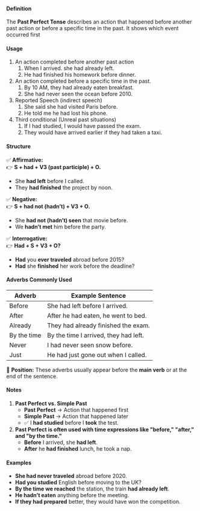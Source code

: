 #### **Definition**

The **Past Perfect Tense** describes an action that happened before another past action or before a specific time in the past. It shows which event occurred first

#### **Usage**

1. An action completed before another past action
	1. When I arrived. she had already left.
	2. He had finished his homework before dinner.
2. An action completed before a specific time in the past.
	1. By 10 AM, they had already eaten breakfast.
	2. She had never seen the ocean before 2010.
3. Reported Speech (indirect speech)
	1. She said she had visited Paris before.
	2. He told me he had lost his phone.
4. Third conditional (Unreal past situations)
	1. If I had studied, I would have passed the exam.
	2. They would have arrived earlier if they had taken a taxi.
#### **Structure**

✅ **Affirmative:**  
👉 **S + had + V3 (past participle) + O.**

- She **had left** before I called.
- They **had finished** the project by noon.

✅ **Negative:**  
👉 **S + had not (hadn’t) + V3 + O.**

- She **had not (hadn’t) seen** that movie before.
- We **hadn’t met** him before the party.

✅ **Interrogative:**  
👉 **Had + S + V3 + O?**

- **Had** you **ever traveled** abroad before 2015?
- **Had** she **finished** her work before the deadline?

#### **Adverbs Commonly Used**

| **Adverb**  | **Example Sentence**                  |
| ----------- | ------------------------------------- |
| Before      | She had left before I arrived.        |
| After       | After he had eaten, he went to bed.   |
| Already     | They had already finished the exam.   |
| By the time | By the time I arrived, they had left. |
| Never       | I had never seen snow before.         |
| Just        | He had just gone out when I called.   |


📌 **Position:** These adverbs usually appear before the **main verb** or at the end of the sentence.

#### **Notes**
1. **Past Perfect vs. Simple Past**
    - **Past Perfect** → Action that happened first
    - **Simple Past** → Action that happened later
    - ✅ I **had studied** before I **took** the test.
2. **Past Perfect is often used with time expressions like "before," "after," and "by the time."**
    - **Before** I arrived, she **had left**.
    - **After** he **had finished** lunch, he took a nap.

#### **Examples**

- **She had never traveled** abroad before 2020.
- **Had you studied** English before moving to the UK?
- **By the time we reached** the station, the train **had already left**.
- **He hadn’t eaten** anything before the meeting.
- **If they had prepared** better, they would have won the competition.
